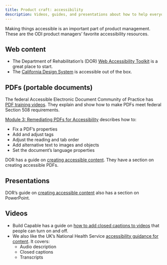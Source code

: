 ```yaml
---
title: Product craft: accessibility
description: Videos, guides, and presentations about how to help everyone access information
---
```


Making things accessible is an important part of product management. These are the ODI product managers’ favorite accessibility resources.

## Web content

* The Department of Rehabilitation’s (DOR) [Web Accessibility Toolkit](https://dor.ca.gov/Home/WebAccessibilityToolkit) is a great place to start.
* The [California Design System](https://designsystem.webstandards.ca.gov) is accessible out of the box.

## PDFs (portable documents)

The federal Accessible Electronic Document Community of Practice has [PDF training videos](https://www.section508.gov/create/pdfs/training-videos/). They explain and show how to make PDFs meet federal Section 508 requirements.

[Module 3: Remediating PDFs for Accessibility](https://www.section508.gov/training/pdfs/aed-cop-pdf03/) describes how to:

* Fix a PDF’s properties
* Add and adjust tags
* Adjust the reading and tab order
* Add alternative text to images and objects
* Set the document’s language properties

DOR has a guide on [creating accessible content](https://dor.ca.gov/Home/HowToCreateAccessibleContent). They have a section on creating accessible PDFs.

## Presentations

DOR’s guide on [creating accessible content](https://dor.ca.gov/Home/HowToCreateAccessibleContent) also has a section on PowerPoint.

## Videos

* Build Capable has a guide on [how to add closed captions to videos](https://www.buildcapable.com/how-to-add-closed-captions-to-your-videos/) that people can turn on and off.
* We also like the UK’s National Health Service [accessibility guidance for content](https://service-manual.nhs.uk/accessibility/content). It covers:
  * Audio description
  * Closed captions
  * Transcripts

